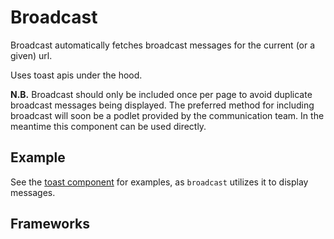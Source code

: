 <script setup>
  import Elements from './elements.md';
</script>

# Broadcast
Broadcast automatically fetches broadcast messages for the current (or a given) url.

Uses toast apis under the hood.

__N.B.__ Broadcast should only be included once per page to avoid duplicate broadcast messages being displayed. The preferred method for including broadcast will soon be a podlet provided by the communication team. In the meantime this component can be used directly.

<components-status elements='released' />

## Example
See the [toast component](/components/toast/) for examples, as `broadcast` utilizes it to display messages. 

## Frameworks

<tabs-content>
  <template #react>
  </template>
  <template #vue>
  </template>
  <template #elements>
    <elements />
  </template>
</tabs-content>
